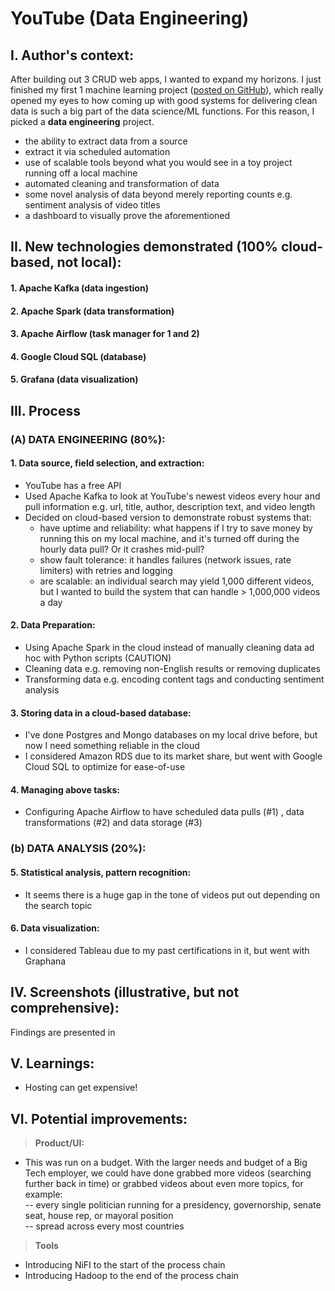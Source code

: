 # YouTube (Data Engineering)

## I. Author's context:
After building out 3 CRUD web apps, I wanted to expand my horizons. I just finished my first 1 machine learning project ([posted on GitHub](https://github.com/martn2023/housing-prices-ML-supervised-learning)), which really opened my eyes to how coming up with good systems for delivering clean data is such a big part of the data science/ML functions. For this reason, I picked a __data engineering__ project.

- the ability to extract data from a source
- extract it via scheduled automation
- use of scalable tools beyond what you would see in a toy project running off a local machine
- automated cleaning and transformation of data
- some novel analysis of data beyond merely reporting counts e.g. sentiment analysis of video titles
- a dashboard to visually prove the aforementioned

## II. New technologies demonstrated (100% cloud-based, not local):
#### 1. Apache Kafka (data ingestion)
#### 2. Apache Spark (data transformation)
#### 3. Apache Airflow (task manager for 1 and 2)
#### 4. Google Cloud SQL (database)
#### 5. Grafana (data visualization)


## III. Process
### (A) DATA ENGINEERING (80%):
#### 1. Data source, field selection, and extraction:
  - YouTube has a free API
  - Used Apache Kafka to look at YouTube's newest videos every hour and pull information e.g. url, title, author, description text, and video length
  - Decided on cloud-based version to demonstrate robust systems that:
    - have uptime and reliability: what happens if I try to save money by running this on my local machine, and it's turned off during the hourly data pull? Or it crashes mid-pull?
    - show fault tolerance: it handles failures (network issues, rate limiters) with retries and logging
    - are scalable: an individual search may yield 1,000 different videos, but I wanted to build the system that can handle > 1,000,000 videos a day

  #### 2. Data Preparation:
  - Using Apache Spark in the cloud instead of manually cleaning data ad hoc with Python scripts (CAUTION)
  - Cleaning data e.g. removing non-English results or removing duplicates
  - Transforming data e.g. encoding content tags and conducting sentiment analysis

  #### 3. Storing data in a cloud-based database:
  - I've done Postgres and Mongo databases on my local drive before, but now I need something reliable in the cloud
  - I considered Amazon RDS due to its market share, but went with Google Cloud SQL to optimize for ease-of-use

  #### 4. Managing above tasks:
  - Configuring Apache Airflow to have scheduled data pulls (#1) , data transformations (#2) and data storage (#3)
 
### (b) DATA ANALYSIS (20%):
#### 5. Statistical analysis, pattern recognition:
  - It seems there is a huge gap in the tone of videos put out depending on the search topic

#### 6. Data visualization:
  - I considered Tableau due to my past certifications in it, but went with Graphana


## IV. Screenshots (illustrative, but not comprehensive):

Findings are presented in 


## V. Learnings:
- Hosting can get expensive!


## VI. Potential improvements:
>**Product/UI:**<br>
- This was run on a budget. With the larger needs and budget of a Big Tech employer, we could have done grabbed more videos (searching further back in time) or grabbed videos about even more topics, for example:<br>
 -- every single politician running for a presidency, governorship, senate seat, house rep, or mayoral position<br>
 -- spread across every most countries<br>

>**Tools**<br>
- Introducing NiFI to the start of the process chain
- Introducing Hadoop to the end of the process chain
